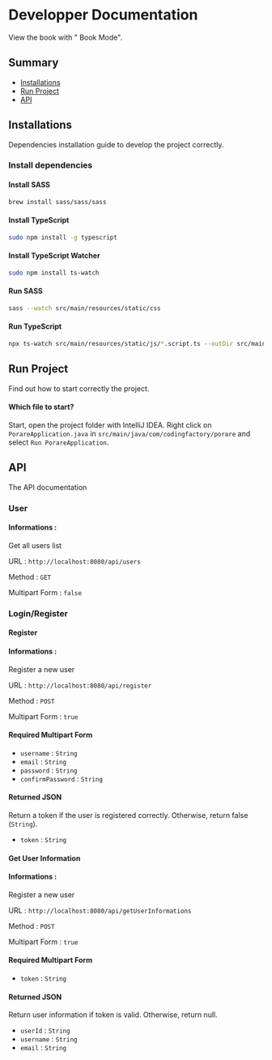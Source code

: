 # Developper Documentation

View the book with "<i class="fa fa-book fa-fw"></i> Book Mode".

Summary
---
- [Installations](#Installations)
- [Run Project](#Run-Project)
- [API](#API)

Installations
---
Dependencies installation guide to develop the project correctly.

### Install dependencies
#### Install SASS
```bash
brew install sass/sass/sass
```

#### Install TypeScript
```bash
sudo npm install -g typescript
```

#### Install TypeScript Watcher
```bash
sudo npm install ts-watch
```

#### Run SASS
```bash
sass --watch src/main/resources/static/css
```

#### Run TypeScript
```bash
npx ts-watch src/main/resources/static/js/*.script.ts --outDir src/main/resources/static/js/
```

Run Project
---
Find out how to start correctly the project.

#### Which file to start?
Start, open the project folder with IntelliJ IDEA. Right click on `PorareApplication.java` in `src/main/java/com/codingfactory/porare` and select `Run PorareApplication`.

API
---
The API documentation

### User
#### Informations :
Get all users list

URL : `http://localhost:8080/api/users`

Method : `GET`

Multipart Form : `false`

### Login/Register
#### Register
#### Informations :
Register a new user

URL : `http://localhost:8080/api/register`

Method : `POST`

Multipart Form : `true`

#### Required Multipart Form
- `username` : `String`
- `email` : `String`
- `password` : `String`
- `confirmPassword` : `String`

#### Returned JSON
Return a token if the user is registered correctly. Otherwise, return false (`String`).
- `token` : `String`

#### Get User Information
#### Informations :
Register a new user

URL : `http://localhost:8080/api/getUserInformations`

Method : `POST`

Multipart Form : `true`

#### Required Multipart Form
- `token` : `String`

#### Returned JSON
Return user information if token is valid. Otherwise, return null.
- `userId` : `String`
- `username` : `String`
- `email` : `String`